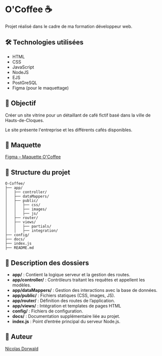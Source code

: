 # O'Coffee ☕

Projet réalisé dans le cadre de ma formation développeur web.

## 🛠️ Technologies utilisées
- HTML
- CSS
- JavaScript
- NodeJS
- EJS
- PostGreSQL
- Figma (pour le maquettage)

## 🎯 Objectif
Créer un site vitrine pour un détaillant de café fictif basé dans la ville de Hauts-de-Cloques.

Le site présente l'entreprise et les différents cafés disponibles.

## 📐 Maquette
[Figma – Maquette O'Coffee](https://www.figma.com/design/MmzwIIgWT3jmktzt6ptk0E/O-Coffee?t=Np3fl4whSd7uSlZv-1)


## 📂 Structure du projet

```
O-Coffee/
├── app/
│   ├── controller/
│   ├── dataMappers/  
│   ├── public/
│   │   ├── css/
│   │   ├── images/
│   │   ├── js/
│   ├── router/
│   ├── views/
│   │   ├── partials/
│   │   ├── integration/
├── config/
├── docs/
├── index.js
├── README.md
```


## 📁 Description des dossiers

- **app/** : Contient la logique serveur et la gestion des routes.
- **app/controller/** : Contrôleurs traitant les requêtes et appellent les modèles.
- **app/dataMappers/** : Gestion des interactions avec la base de données.
- **app/public/** : Fichiers statiques (CSS, images, JS).
- **app/router/** : Définition des routes de l’application.
- **app/views/** : Intégration et templates de pages HTML
- **config/** : Fichiers de configuration.
- **docs/** : Documentation supplémentaire liée au projet.
- **index.js** : Point d’entrée principal du serveur Node.js.



## 📌 Auteur
[Nicolas Dorwald](https://github.com/NicolasDorwald)
